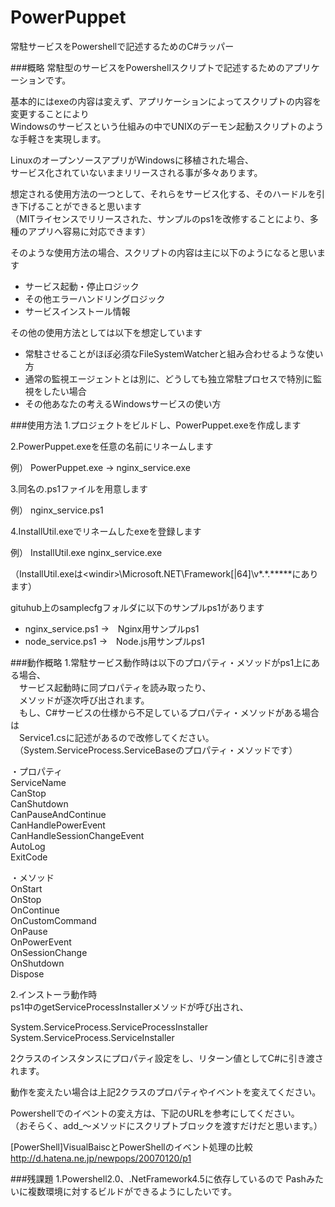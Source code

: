 PowerPuppet
======================
常駐サービスをPowershellで記述するためのC#ラッパー  

###概略
常駐型のサービスをPowershellスクリプトで記述するためのアプリケーションです。 

基本的にはexeの内容は変えず、アプリケーションによってスクリプトの内容を変更することにより  
Windowsのサービスという仕組みの中でUNIXのデーモン起動スクリプトのような手軽さを実現します。  

LinuxのオープンソースアプリがWindowsに移植された場合、  
サービス化されていないままリリースされる事が多々あります。  

想定される使用方法の一つとして、それらをサービス化する、そのハードルを引き下げることができると思います  
（MITライセンスでリリースされた、サンプルのps1を改修することにより、多種のアプリへ容易に対応できます）  

そのような使用方法の場合、スクリプトの内容は主に以下のようになると思います  

* サービス起動・停止ロジック  
* その他エラーハンドリングロジック  
* サービスインストール情報  

その他の使用方法としては以下を想定しています  
* 常駐させることがほぼ必須なFileSystemWatcherと組み合わせるような使い方  
* 通常の監視エージェントとは別に、どうしても独立常駐プロセスで特別に監視をしたい場合  
* その他あなたの考えるWindowsサービスの使い方  

###使用方法
1.プロジェクトをビルドし、PowerPuppet.exeを作成します

2.PowerPuppet.exeを任意の名前にリネームします

例）
PowerPuppet.exe → nginx_service.exe

3.同名の.ps1ファイルを用意します

例）
nginx_service.ps1

4.InstallUtil.exeでリネームしたexeを登録します

例）
InstallUtil.exe nginx_service.exe

（InstallUtil.exeは\<windir\>\Microsoft.NET\Framework[|64]\v\*.\*.*****にあります）

gituhub上のsamplecfgフォルダに以下のサンプルps1があります
* nginx_service.ps1  →　Nginx用サンプルps1
* node_service.ps1   →　Node.js用サンプルps1

###動作概略
1.常駐サービス動作時は以下のプロパティ・メソッドがps1上にある場合、  
　サービス起動時に同プロパティを読み取ったり、  
　メソッドが逐次呼び出されます。  
　もし、C#サービスの仕様から不足しているプロパティ・メソッドがある場合は  
　Service1.csに記述があるので改修してください。  
　（System.ServiceProcess.ServiceBaseのプロパティ・メソッドです）  

・プロパティ  
ServiceName  
CanStop  
CanShutdown  
CanPauseAndContinue  
CanHandlePowerEvent  
CanHandleSessionChangeEvent  
AutoLog  
ExitCode  

・メソッド  
OnStart  
OnStop  
OnContinue  
OnCustomCommand  
OnPause  
OnPowerEvent  
OnSessionChange  
OnShutdown  
Dispose  

2.インストーラ動作時  
ps1中のgetServiceProcessInstallerメソッドが呼び出され、  

System.ServiceProcess.ServiceProcessInstaller  
System.ServiceProcess.ServiceInstaller  

2クラスのインスタンスにプロパティ設定をし、リターン値としてC#に引き渡されます。  

動作を変えたい場合は上記2クラスのプロパティやイベントを変えてください。  

Powershellでのイベントの変え方は、下記のURLを参考にしてください。  
（おそらく、add_～メソッドにスクリプトブロックを渡すだけだと思います。）  

[PowerShell]VisualBaiscとPowerShellのイベント処理の比較  
http://d.hatena.ne.jp/newpops/20070120/p1  

###残課題
1.Powershell2.0、.NetFramework4.5に依存しているので
  Pashみたいに複数環境に対するビルドができるようにしたいです。
